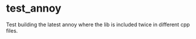 # test_annoy

Test building the latest annoy where the lib is included twice in different cpp files.